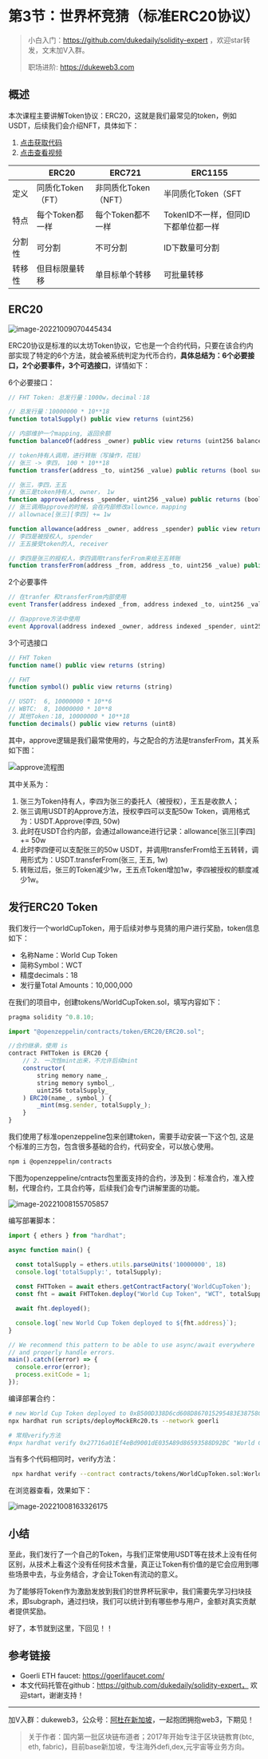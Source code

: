 # 第3节：世界杯竞猜（标准ERC20协议）

> 小白入门：https://github.com/dukedaily/solidity-expert ，欢迎star转发，文末加V入群。
>
> 职场进阶: https://dukeweb3.com

## 概述

本次课程主要讲解Token协议：ERC20，这就是我们最常见的token，例如USDT，后续我们会介绍NFT，具体如下：

1. [点击获取代码](https://github.com/dukedaily/solidity-expert/tree/main/cn/08_%E9%A1%B9%E7%9B%AE%E5%AE%9E%E6%88%98-%E4%B8%96%E7%95%8C%E6%9D%AF%E7%AB%9E%E7%8C%9C/code/contracts)
2. [点击查看视频](https://dukeweb3.com/courses/enrolled/2187286)

|        | ERC20             | ERC721               | ERC1155                             |
| ------ | ----------------- | -------------------- | ----------------------------------- |
| 定义   | 同质化Token（FT） | 非同质化Token（NFT） | 半同质化Token（SFT                  |
| 特点   | 每个Token都一样   | 每个Token都不一样    | TokenID不一样，但同ID下都单位都一样 |
| 分割性 | 可分割            | 不可分割             | ID下数量可分割                      |
| 转移性 | 但目标限量转移    | 单目标单个转移       | 可批量转移                          |



## ERC20

![image-20221009070445434](assets/image-20221009070445434.png)

ERC20协议是标准的以太坊Token协议，它也是一个合约代码，只要在该合约内部实现了特定的6个方法，就会被系统判定为代币合约，**具体总结为：6个必要接口，2个必要事件，3个可选接口**，详情如下：

6个必要接口：

```JavaScript
// FHT Token: 总发行量：1000w，decimal：18

// 总发行量：10000000 * 10**18
function totalSupply() public view returns (uint256)

// 内部维护一个mapping, 返回余额
function balanceOf(address _owner) public view returns (uint256 balance)

// token持有人调用，进行转账（写操作，花钱）
// 张三 -> 李四， 100 * 10**18
function transfer(address _to, uint256 _value) public returns (bool success)

// 张三，李四，王五
// 张三是token持有人, owner， 1w
function approve(address _spender, uint256 _value) public returns (bool success)
// 张三调用approve的时候，会在内部修改allownce，mapping
// allownace[张三][李四] += 1w

function allowance(address _owner, address _spender) public view returns (uint256 remaining)
// 李四是被授权人, spender
// 王五接受token的人, receiver

// 李四是张三的授权人，李四调用transferFrom来给王五转账
function transferFrom(address _from, address _to, uint256 _value) public returns (bool success)
```

2个必要事件

```js
// 在tranfer 和transferFrom内部使用
event Transfer(address indexed _from, address indexed _to, uint256 _value)

// 在approve方法中使用
event Approval(address indexed _owner, address indexed _spender, uint256 _value)
```

3个可选接口

```js
// FHT Token
function name() public view returns (string)

// FHT
function symbol() public view returns (string) 

// USDT:  6, 10000000 * 10**6
// WBTC:  8, 10000000 * 10**8
// 其他Token：18, 10000000 * 10**18
function decimals() public view returns (uint8)
```

其中，approve逻辑是我们最常使用的，与之配合的方法是transferFrom，其关系如下图：

![approve流程图](https://duke-typora.s3.ap-southeast-1.amazonaws.com/uPic/approve%E6%B5%81%E7%A8%8B%E5%9B%BE.jpg)

其中关系为：

1. 张三为Token持有人，李四为张三的委托人（被授权），王五是收款人；
2. 张三调用USDT的Approve方法，授权李四可以支配50w Token，调用格式为：USDT.Approve(李四, 50w)
3. 此时在USDT合约内部，会通过allowance进行记录：allowance[张三][李四] += 50w
4. 此时李四便可以支配张三的50w USDT，并调用transferFrom给王五转转，调用形式为：USDT.transferFrom(张三, 王五, 1w)
5. 转账过后，张三的Token减少1w，王五点Token增加1w，李四被授权的额度减少1w。



## 发行ERC20 Token

我们发行一个worldCupToken，用于后续对参与竞猜的用户进行奖励，token信息如下：

- 名称Name：World Cup Token
- 简称Symbol：WCT
- 精度decimals：18
- 发行量Total Amounts：10,000,000

在我们的项目中，创建tokens/WorldCupToken.sol，填写内容如下：

```JavaScript
pragma solidity ^0.8.10;

import "@openzeppelin/contracts/token/ERC20/ERC20.sol";

//合约继承，使用 is
contract FHTToken is ERC20 {
    // 2. 一次性mint出来，不允许后续mint
    constructor(
        string memory name_,
        string memory symbol_,
        uint256 totalSupply_
    ) ERC20(name_, symbol_) {
        _mint(msg.sender, totalSupply_);
    }
}
```

我们使用了标准openzeppeline包来创建token，需要手动安装一下这个包, 这是个标准的三方包，包含很多基础的合约，代码安全，可以放心使用。

```sh
npm i @openzeppelin/contracts
```

下图为openzeppeline/cntracts包里面支持的合约，涉及到：标准合约，准入控制，代理合约，工具合约等，后续我们会专门讲解里面的功能。

![image-20221008155705857](assets/image-20221008155705857.png)

编写部署脚本：

```js
import { ethers } from "hardhat";

async function main() {

  const totalSupply = ethers.utils.parseUnits('10000000', 18)
  console.log('totalSupply:', totalSupply);
  
  const FHTToken = await ethers.getContractFactory('WorldCupToken');
  const fht = await FHTToken.deploy("World Cup Token", "WCT", totalSupply);

  await fht.deployed();

  console.log(`new World Cup Token deployed to ${fht.address}`);
}

// We recommend this pattern to be able to use async/await everywhere
// and properly handle errors.
main().catch((error) => {
  console.error(error);
  process.exitCode = 1;
});
```

编译部署合约：

```sh
# new World Cup Token deployed to 0xB500D338D6cd608D867015295483E38758CC7711
npx hardhat run scripts/deployMockERc20.ts --network goerli

# 常规verify方法
#npx hardhat verify 0x27716a01Ef4eBd9001dE035A89d86593588D92BC "World Cup Token" "WCT" "10000000000000000000000000" --network goerli
```

当有多个代码相同时，verify方法：

```sh
 npx hardhat verify --contract contracts/tokens/WorldCupToken.sol:WorldCupToken 0xB500D338D6cd608D867015295483E38758CC7711 "World Cup Token" "WCT" "10000000000000000000000000" --network goerli
```

在浏览器查看，效果如下：

![image-20221008163326175](assets/image-20221008163326175.png)



## 小结

至此，我们发行了一个自己的Token，与我们正常使用USDT等在技术上没有任何区别，从技术上看这个没有任何技术含量，真正让Token有价值的是它会应用到哪些场景中去，与业务结合，才会让Token有流动的意义。

为了能够将Token作为激励发放到我们的世界杯玩家中，我们需要先学习扫块技术，即subgraph，通过扫块，我们可以统计到有哪些参与用户，金额对真实贡献者提供奖励。



好了，本节就到这里，下回见！！



## 参考链接

- Goerli ETH faucet: https://goerlifaucet.com/
- 本文代码托管在github：https://github.com/dukedaily/solidity-expert， 欢迎start，谢谢支持！



---

加V入群：dukeweb3，公众号：[阿杜在新加坡](https://mp.weixin.qq.com/s/kjBUa2JHCbOI_2UKmZxjJQ)，一起抱团拥抱web3，下期见！

> 关于作者：国内第一批区块链布道者；2017年开始专注于区块链教育(btc, eth, fabric)，目前base新加坡，专注海外defi,dex,元宇宙等业务方向。